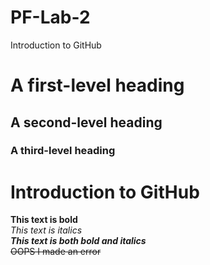 # PF-Lab-2
Introduction to GitHub
# A first-level heading
## A second-level heading
### A third-level heading
# Introduction to GitHub
 **This text is bold**\
 *This text is italics*\
 ***This text is both bold and italics***\
 ~~OOPS I made an error~~
